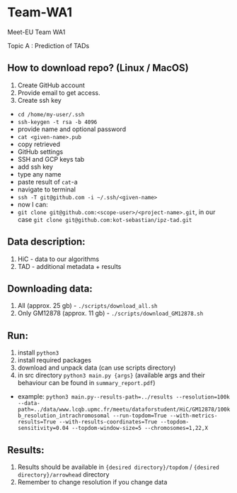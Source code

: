 # Team-WA1

Meet-EU Team WA1

Topic A : Prediction of TADs

## How to download repo? (Linux / MacOS)
1. Create GitHub account
2. Provide email to get access.
3. Create ssh key
* `cd /home/my-user/.ssh`
* `ssh-keygen -t rsa -b 4096`
* provide name and optional password
* `cat <given-name>.pub`
* copy retrieved
* GitHub settings
* SSH and GCP keys tab
* add ssh key
* type any name
* paste result of `cat`-a
* navigate to terminal
* `ssh -T git@github.com -i ~/.ssh/<given-name>`
* now I can:
* `git clone git@github.com:<scope-user>/<project-name>.git`, in our case `git clone git@github.com:kot-sebastian/ipz-tad.git`

## Data description:
1. HiC - data to our algorithms
2. TAD - additional metadata + results

## Downloading data:
1. All (approx. 25 gb) - `./scripts/download_all.sh`
2. Only GM12878 (approx. 11 gb) - `./scripts/download_GM12878.sh`

## Run:
1. install `python3`
2. install required packages
3. download and unpack data (can use scripts directory)
4. in src directory `python3 main.py {args}` (available args and their behaviour can be found in `summary_report.pdf`)
* example: `python3 main.py--results-path=../results --resolution=100k --data-path=../data/www.lcqb.upmc.fr/meetu/dataforstudent/HiC/GM12878/100kb_resolution_intrachromosomal --run-topdom=True --with-metrics-results=True --with-results-coordinates=True --topdom-sensitivity=0.04 --topdom-window-size=5 --chromosomes=1,22,X`

## Results:
1. Results should be available in `{desired directory}/topdom` / `{desired directory}/arrowhead` directory
2. Remember to change resolution if you change data

